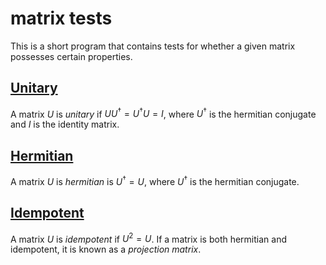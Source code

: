 # matrix tests
This is a short program that contains tests for whether a given matrix possesses certain properties.

## [Unitary](https://en.wikipedia.org/wiki/Unitary_matrix)
A matrix $U$ is _unitary_ if $UU^{\dagger}=U^{\dagger}U=I$, where $U^\dagger$ is the hermitian conjugate and $I$ is the identity matrix.

## [Hermitian](https://en.wikipedia.org/wiki/Hermitian_matrix)
A matrix $U$ is _hermitian_ is $U^\dagger=U$, where $U^\dagger$ is the hermitian conjugate.

## [Idempotent](https://en.wikipedia.org/wiki/Idempotent_matrix)
A matrix $U$ is _idempotent_ if $U^2=U$. If a matrix is both hermitian and idempotent, it is known as a _projection matrix_.
